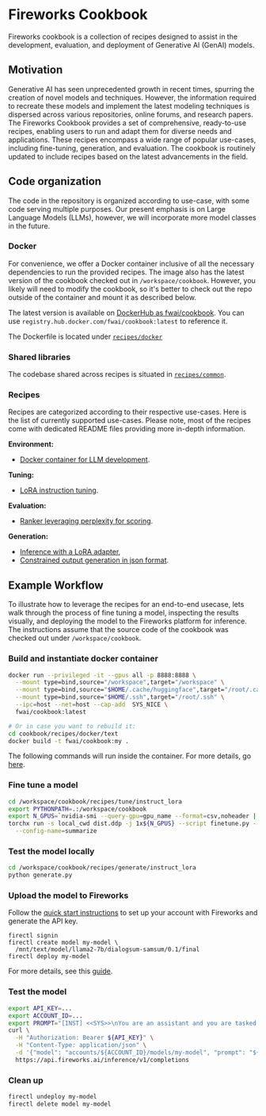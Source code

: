 
# Fireworks Cookbook

Fireworks cookbook is a collection of recipes designed to assist in the development, evaluation, and deployment of Generative AI (GenAI) models.

## Motivation
Generative AI has seen unprecedented growth in recent times, spurring the creation of novel models and techniques. However, the information required to recreate these models and implement the latest modeling techniques is dispersed across various repositories, online forums, and research papers. The Fireworks Cookbook provides a set of comprehensive, ready-to-use recipes, enabling users to run and adapt them for diverse needs and applications. These recipes encompass a wide range of popular use-cases, including fine-tuning, generation, and evaluation. The cookbook is routinely updated to include recipes based on the latest advancements in the field.

## Code organization
The code in the repository is organized according to use-case, with some code serving multiple purposes. Our present emphasis is on Large Language Models (LLMs), however, we will incorporate more model classes in the future.

### Docker
For convenience, we offer a Docker container inclusive of all the necessary dependencies to run the provided recipes. The image also has the latest version of the cookbook checked out in `/workspace/cookbook`. However, you likely will need to modify the cookbook, so it's better to check out the repo outside of the container and mount it as described below.

The latest version is available on [DockerHub as fwai/cookbook](https://hub.docker.com/r/fwai/cookbook). You can use `registry.hub.docker.com/fwai/cookbook:latest` to reference it.

The Dockerfile is located under [`recipes/docker`](https://github.com/fw-ai/cookbook/tree/main/recipes/docker/text)

### Shared libraries
The codebase shared across recipes is situated in [`recipes/common`](https://github.com/fw-ai/cookbook/tree/main/recipes/common).

### Recipes
Recipes are categorized according to their respective use-cases. Here is the list of currently supported use-cases. Please note, most of the recipes come with dedicated README files providing more in-depth information.

**Environment:**
* [Docker container for LLM development](https://github.com/fw-ai/cookbook/tree/main/recipes/docker/text).

**Tuning:**
* [LoRA instruction tuning](https://github.com/fw-ai/cookbook/tree/main/recipes/tune/instruct_lora).

**Evaluation:**
* [Ranker leveraging perplexity for scoring](https://github.com/fw-ai/cookbook/tree/main/recipes/eval/perplexity_rank).

**Generation:**
* [Inference with a LoRA adapter](https://github.com/fw-ai/cookbook/tree/main/recipes/generate/instruct_lora),
* [Constrained output generation in json format](https://github.com/fw-ai/cookbook/tree/main/recipes/generate/jsonformer).

## Example Workflow
To illustrate how to leverage the recipes for an end-to-end usecase, lets walk through the process of fine tuning a model, inspecting the results visually, and deploying the model to the Fireworks platform for inference.
The instructions assume that the source code of the cookbook was checked out under `/workspace/cookbook`.
### Build and instantiate docker container
```bash
docker run --privileged -it --gpus all -p 8888:8888 \
  --mount type=bind,source="/workspace",target="/workspace" \
  --mount type=bind,source="$HOME/.cache/huggingface",target="/root/.cache/huggingface" \
  --mount type=bind,source="$HOME/.ssh",target="/root/.ssh" \
  --ipc=host --net=host --cap-add  SYS_NICE \
  fwai/cookbook:latest

# Or in case you want to rebuild it:
cd cookbook/recipes/docker/text
docker build -t fwai/cookbook:my .
```
The following commands will run inside the container.
For more details, go [here](https://github.com/fw-ai/cookbook/tree/main/recipes/docker/text).
### Fine tune a model
```bash
cd /workspace/cookbook/recipes/tune/instruct_lora
export PYTHONPATH=.:/workspace/cookbook
export N_GPUS=`nvidia-smi --query-gpu=gpu_name --format=csv,noheader | wc -l`
torchx run -s local_cwd dist.ddp -j 1x${N_GPUS} --script finetune.py -- \
  --config-name=summarize
```
### Test the model locally
```bash
cd /workspace/cookbook/recipes/generate/instruct_lora
python generate.py
```
### Upload the model to Fireworks
Follow the [quick start instructions](https://fireworksai.readme.io/docs/quickstart) to set up your account with Fireworks and generate the API key.
```
firectl signin
firectl create model my-model \
  /mnt/text/model/llama2-7b/dialogsum-samsum/0.1/final
firectl deploy my-model
```
For more details, see this [guide](https://fireworksai.readme.io/docs/model-upload).
### Test the model

```bash
export API_KEY=...
export ACCOUNT_ID=...
export PROMPT="[INST] <<SYS>>\nYou are an assistant and you are tasked with writing text summaries. For each input text, provide a summary. The summary should be concise, accurate and truthful. Do not make up facts or answers.\n<</SYS>>\n\n#Person1#: Welcome to my birthday party, I am so happy you can come. #Person2#: Thanks for inviting me. Here is the gift for you. Happy birthday, Francis! Many more happy and healthy years for you! #Person1#: Thank you, shall I open it now? #Person2#: Yes, please do. #Person1#: Wow, a remote car model and my favorite brand. I really like it. That is so nice of you. #Person2#: Yeah, I was really struggling whether I should give you this nice little car. It was the last one they had and I really like it so much myself. #Person1#: Typical you, always wanting to keep the best things for yourself. The more I appreciate the gift now.[/INST]\n"
curl \
  -H "Authorization: Bearer ${API_KEY}" \
  -H "Content-Type: application/json" \
  -d '{"model": "accounts/${ACCOUNT_ID}/models/my-model", "prompt": "${PROMPT}"}' \
  https://api.fireworks.ai/inference/v1/completions
```
### Clean up
```bash
firectl undeploy my-model
firectl delete model my-model
```
